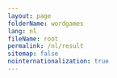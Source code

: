 ```yaml
---
layout: page
folderName: wordgames
lang: nl
fileName: root
permalink: /nl/result
sitemap: false
nointernationalization: true
---
```

